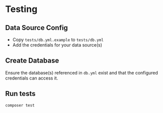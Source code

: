 # Testing

## Data Source Config

- Copy `tests/db.yml.example` to `tests/db.yml`
- Add the credentials for your data source(s)

## Create Database
Ensure the database(s) referenced in `db.yml` exist and that the configured credentials can access it.

## Run tests
`composer test`
